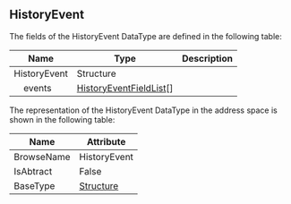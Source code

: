 <!-- datatype -->
## HistoryEvent
<!-- end of description -->
The fields of the HistoryEvent DataType are defined in the following table:  

|Name|Type|Description|
|---|---|---|
|HistoryEvent|Structure||
|&nbsp;&nbsp;&nbsp;&nbsp;events|[HistoryEventFieldList](../../../Part4/DataTypes/HistoryEventFieldList/readme.md)[]||

The representation of the HistoryEvent DataType in the address space is shown in the following table:  

|Name|Attribute|
|---|---|
|BrowseName|HistoryEvent|
|IsAbtract|False|
|BaseType|[Structure](../../../Part3/DataTypes/Structure/readme.md)|

